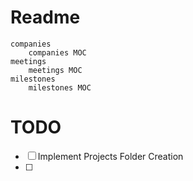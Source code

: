 # Readme

```markdown-tree
companies
	companies MOC
meetings
	meetings MOC
milestones
	milestones MOC
```

# TODO
- [ ] Implement Projects Folder Creation
- [ ] 



